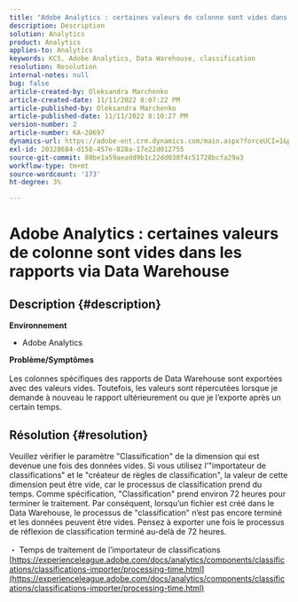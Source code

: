 ```yaml
---
title: "Adobe Analytics : certaines valeurs de colonne sont vides dans les rapports via Data Warehouse"
description: Description
solution: Analytics
product: Analytics
applies-to: Analytics
keywords: KCS, Adobe Analytics, Data Warehouse, classification
resolution: Resolution
internal-notes: null
bug: false
article-created-by: Oleksandra Marchenko
article-created-date: 11/11/2022 8:07:22 PM
article-published-by: Oleksandra Marchenko
article-published-date: 11/11/2022 8:10:27 PM
version-number: 2
article-number: KA-20697
dynamics-url: https://adobe-ent.crm.dynamics.com/main.aspx?forceUCI=1&pagetype=entityrecord&etn=knowledgearticle&id=5c36da70-fc61-ed11-9561-6045bd006b25
exl-id: 20328684-d158-457e-828a-17e22d012755
source-git-commit: 80be1a59aeadd9b1c22dd038f4c51728bcfa29a3
workflow-type: tm+mt
source-wordcount: '173'
ht-degree: 3%

---
```


# Adobe Analytics : certaines valeurs de colonne sont vides dans les rapports via Data Warehouse

## Description {#description}

<b>Environnement</b>
- Adobe Analytics

<b>Problème/Symptômes</b><br> <br>Les colonnes spécifiques des rapports de Data Warehouse sont exportées avec des valeurs vides. Toutefois, les valeurs sont répercutées lorsque je demande à nouveau le rapport ultérieurement ou que je l’exporte après un certain temps.

## Résolution {#resolution}


Veuillez vérifier le paramètre &quot;Classification&quot; de la dimension qui est devenue une fois des données vides. Si vous utilisez l’&quot;importateur de classifications&quot; et le &quot;créateur de règles de classification&quot;, la valeur de cette dimension peut être vide, car le processus de classification prend du temps. Comme spécification, &quot;Classification&quot; prend environ 72 heures pour terminer le traitement. Par conséquent, lorsqu’un fichier est créé dans le Data Warehouse, le processus de &quot;classification&quot; n’est pas encore terminé et les données peuvent être vides. Pensez à exporter une fois le processus de réflexion de classification terminé au-delà de 72 heures.

・ Temps de traitement de l’importateur de classifications
[https://experienceleague.adobe.com/docs/analytics/components/classifications/classifications-importer/processing-time.html](https://experienceleague.adobe.com/docs/analytics/components/classifications/classifications-importer/processing-time.html)
